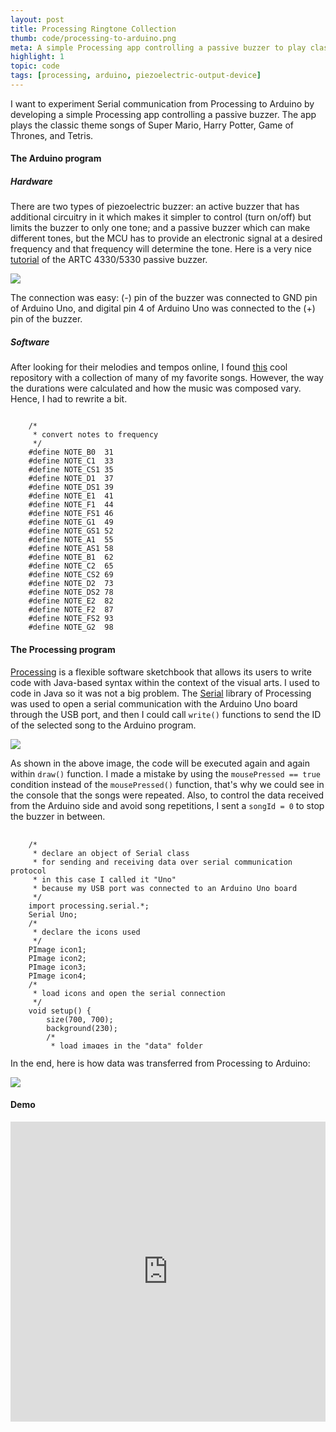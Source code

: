 ```yaml
---
layout: post
title: Processing Ringtone Collection
thumb: code/processing-to-arduino.png
meta: A simple Processing app controlling a passive buzzer to play classic ringtones.   
highlight: 1
topic: code
tags: [processing, arduino, piezoelectric-output-device]
---
```


<p>I want to experiment Serial communication from Processing to Arduino by developing a simple Processing app controlling a passive buzzer. The app plays the classic theme songs of Super Mario, Harry Potter, Game of Thrones, and Tetris.</p>

<h4>The Arduino program</h4>
<h5>Hardware</h5>
<p>There are two types of piezoelectric buzzer: an active buzzer that has additional circuitry in it which makes it simpler to control (turn on/off) but limits the buzzer to only one tone; and a passive buzzer which can make different tones, but the MCU has to provide an electronic signal at a desired frequency and that frequency will determine the tone. Here is a very nice <a href="https://bgsu.instructure.com/courses/1157282/pages/tutorial-passive-buzzer">tutorial</a> of the ARTC 4330/5330 passive buzzer.</p>
<img src="{{site.baseurl}}/assets/img/processing/ringtone-3.jpg" class="img-fluid w-100"/>
<p>The connection was easy: (-) pin of the buzzer was connected to GND pin of Arduino Uno, and digital pin 4 of Arduino Uno was connected to the (+) pin of the buzzer.</p>
<p></p>
<h5>Software</h5>
<p>After looking for their melodies and tempos online, I found <a href="https://github.com/robsoncouto/arduino-songs">this</a> cool repository with a collection of many of my favorite songs. However, the way the durations were calculated and how the music was composed vary. Hence, I had to rewrite a bit.</p>
<pre class="bg-light py-2 mt-0" style="overflow: auto; max-height: 350px;">
<code>
    /* 
     * convert notes to frequency 
     */
    #define NOTE_B0  31
    #define NOTE_C1  33
    #define NOTE_CS1 35
    #define NOTE_D1  37
    #define NOTE_DS1 39
    #define NOTE_E1  41
    #define NOTE_F1  44
    #define NOTE_FS1 46
    #define NOTE_G1  49
    #define NOTE_GS1 52
    #define NOTE_A1  55
    #define NOTE_AS1 58
    #define NOTE_B1  62
    #define NOTE_C2  65
    #define NOTE_CS2 69
    #define NOTE_D2  73
    #define NOTE_DS2 78
    #define NOTE_E2  82
    #define NOTE_F2  87
    #define NOTE_FS2 93
    #define NOTE_G2  98
    #define NOTE_GS2 104
    #define NOTE_A2  110
    #define NOTE_AS2 117
    #define NOTE_B2  123
    #define NOTE_C3  131
    #define NOTE_CS3 139
    #define NOTE_D3  147
    #define NOTE_DS3 156
    #define NOTE_E3  165
    #define NOTE_F3  175
    #define NOTE_FS3 185
    #define NOTE_G3  196
    #define NOTE_GS3 208
    #define NOTE_A3  220
    #define NOTE_AS3 233
    #define NOTE_B3  247
    #define NOTE_C4  262
    #define NOTE_CS4 277
    #define NOTE_D4  294
    #define NOTE_DS4 311
    #define NOTE_E4  330
    #define NOTE_F4  349
    #define NOTE_FS4 370
    #define NOTE_G4  392
    #define NOTE_GS4 415
    #define NOTE_A4  440
    #define NOTE_AS4 466
    #define NOTE_B4  494
    #define NOTE_C5  523
    #define NOTE_CS5 554
    #define NOTE_D5  587
    #define NOTE_DS5 622
    #define NOTE_E5  659
    #define NOTE_F5  698
    #define NOTE_FS5 740
    #define NOTE_G5  784
    #define NOTE_GS5 831
    #define NOTE_A5  880
    #define NOTE_AS5 932
    #define NOTE_B5  988
    #define NOTE_C6  1047
    #define NOTE_CS6 1109
    #define NOTE_D6  1175
    #define NOTE_DS6 1245
    #define NOTE_E6  1319
    #define NOTE_F6  1397
    #define NOTE_FS6 1480
    #define NOTE_G6  1568
    #define NOTE_GS6 1661
    #define NOTE_A6  1760
    #define NOTE_AS6 1865
    #define NOTE_B6  1976
    #define NOTE_C7  2093
    #define NOTE_CS7 2217
    #define NOTE_D7  2349
    #define NOTE_DS7 2489
    #define NOTE_E7  2637
    #define NOTE_F7  2794
    #define NOTE_FS7 2960
    #define NOTE_G7  3136
    #define NOTE_GS7 3322
    #define NOTE_A7  3520
    #define NOTE_AS7 3729
    #define NOTE_B7  3951
    #define NOTE_C8  4186
    #define NOTE_CS8 4435
    #define NOTE_D8  4699
    #define NOTE_DS8 4978
    /* 
     * pin variables
     */
    #define buzzer A0
    /* 
     * data received from Processing app 
     */
    char songId;
    /* 
     * melody and tempo of Super Mario
     */
    int mario[] = {
        NOTE_E7, NOTE_E7, 0, NOTE_E7, 0, NOTE_C7, NOTE_E7, 0, NOTE_G7, 0, 0, 0, NOTE_G6, 0, 0, 0,
        NOTE_C7, 0, 0, NOTE_G6, 0, 0, NOTE_E6, 0, 0, NOTE_A6, 0, NOTE_B6, 0, NOTE_AS6, NOTE_A6, 0,
        NOTE_G6, NOTE_E7, NOTE_G7, NOTE_A7, 0, NOTE_F7, NOTE_G7, 0, NOTE_E7, 0, NOTE_C7, NOTE_D7, NOTE_B6, 0, 0
    };
    int mario_tempo[] = {
        8, 8, 8, 8, 8, 8, 8, 8, 8, 8, 8, 8, 8, 8, 8, 8,
        8, 8, 8, 8, 8, 8, 8, 8, 8, 8, 8, 8, 8, 8, 8, 8,
        6, 6, 6, 8, 8, 8, 8, 8, 8, 8, 8, 8, 8, 8, 8
    };
    /* 
     * melody and tempo of Tetris
     */
    int tetris[] = {
        NOTE_E5, NOTE_B4, NOTE_C5, NOTE_D5, NOTE_C5, NOTE_B4, NOTE_A4, NOTE_A4, NOTE_C5, NOTE_E5, NOTE_D5, NOTE_C5, 
        NOTE_B4, NOTE_C5, NOTE_D5, NOTE_E5, NOTE_C5, NOTE_A4, NOTE_A4, NOTE_D5, NOTE_F5, NOTE_A5, NOTE_G5, NOTE_F5,
        NOTE_E5, NOTE_C5, NOTE_E5, NOTE_D5, NOTE_C5, NOTE_B4, NOTE_B4, NOTE_C5, NOTE_D5, NOTE_E5, NOTE_C5, NOTE_A4, NOTE_A4, 0
    };
    int tetris_tempo[] = {
        4, 8, 8, 4, 8, 8, 4, 8, 8, 4, 8, 8, -4, 8, 4, 4, 4, 4, 3, 
        -4, 8, 4, 8, 8, -4, 8, 4, 8, 8, 4, 8, 8, 4, 4, 4, 4, 4, 4
    };
    /* 
     * melody and tempo of Game of Thrones
     */
    int got[] = {
        NOTE_G4, NOTE_C4, NOTE_DS4, NOTE_F4, NOTE_G4, NOTE_C4, NOTE_E4, NOTE_F4, 
        NOTE_G4, NOTE_C4, NOTE_DS4, NOTE_F4, NOTE_D4, NOTE_G3, NOTE_AS3, NOTE_C4, NOTE_D4, 
        NOTE_G3, NOTE_AS3, NOTE_C4, NOTE_D4, NOTE_F4, NOTE_AS3, NOTE_DS4, NOTE_D4, NOTE_F4, 
        NOTE_AS3, NOTE_DS4, NOTE_D4, NOTE_C4
    };
    int got_tempo[] = {
        2, 2, 1, 1, 2, 2, 1, 1, 2, 2, 1, 1, 2, 
        2, 1, 1, 2, 2, 1, 1, 4,
        4, 4, 1, 1, 4, 4, 1, 1, 4
    };
    /* 
     * melody and tempo of Harry Potter
     */
    int harrypotter[] = {
        NOTE_D4, NOTE_G4, NOTE_AS4, NOTE_A4, NOTE_G4, NOTE_D5, NOTE_C5, NOTE_A4, NOTE_G4, NOTE_AS4, NOTE_A4,
        NOTE_F4, NOTE_GS4, NOTE_D4, NOTE_D4, NOTE_G4, NOTE_AS4, NOTE_A4, NOTE_G4, NOTE_D5, 
        NOTE_F5, NOTE_E5, NOTE_DS5, NOTE_B4, NOTE_DS5, NOTE_D5, NOTE_CS5, NOTE_CS4, NOTE_B4, NOTE_G4
    };
    int harrypotter_tempo[] = {
        4, -4, 8, 4, 2, 4, -2, -2, -4, 8, 4, 2, 4, -2, 4,
        -4, 8, 4, 2, 4, 2, 4, 2, 4,
        -4, 8, 4, 2, 4, -2
    };
    /* 
     * begin serial communication at the same baud rate with the Processing program
     */
    void setup(void)
    {
        pinMode(buzzer, OUTPUT);
        Serial.begin(115200);
    }
    /* 
     * receive songId from Processing app
     * and pass it as an argument to sing() function
     */
    void loop()
    { 
        if (Serial.available()) 
        { 
            songId = Serial.read(); 
        }
        sing(songId);
        // avoid repeated songs
        songId = '0';
        delay(2000);
    }
    /* 
     * use tone() to play songs with the buzzer: targeted pin, frequency, duration
     * songId is the parameter
     */
    void sing(char id) 
    {
        if (id == '1') 
        {
            int duration = 0;
            for (int i = 0; i < (sizeof(mario) / sizeof(int)); i++) {           
                // to calculate the note duration, take one second divided by the note type
                // e.g. quarter note = 1000 / 4, eighth note = 1000/8, etc. 
                duration = 1000/mario_tempo[i];
                tone(buzzer, mario[i], duration); 
                // to distinguish the notes, set a minimum time between them
                delay(duration * 1.30); 
                // stop the tone playing
                noTone(buzzer);
            }
            delay(10);
        }
        else if (id == '2')
        {        
            int duration = 0;
            for (int i = 0; i < (sizeof(tetris) / sizeof(int)); i++) {  
                duration = 1800 / abs(tetris_tempo[i]);
                if (tetris_tempo[i] < 0) {
                    // notes are represented with positive durations are regular note, just proceed
                    // dotted notes are represented with negative durations
                    // increases the duration in half for dotted notes
                    duration *= 1.5; 
                }
                tone(buzzer, tetris[i], duration); 
                delay(duration * 1.10);
                noTone(buzzer);
            }
            delay(10);
        }
        else if (id == '3')
        {        
            int duration = 0;
            for (int i = 0; i < (sizeof(got) / sizeof(int)); i++){           
                duration = got_tempo[i] * 250;
                tone(buzzer, got[i], duration); 
                delay(duration); 
                noTone(buzzer);
            }
            delay(10);
        }
        else if (id == '4')
        {        
            int duration = 0;
            for (int i = 0; i < (sizeof(harrypotter) / sizeof(int)); i++){  
                duration = 1600 / abs(harrypotter_tempo[i]);
                if (harrypotter_tempo[i] < 0) {
                    duration *= 1.3; 
                }
                tone(buzzer, harrypotter[i], duration); 
                delay(duration * 1.10);
                noTone(buzzer);
            }
            delay(10);
        }
    }
    </code>
</pre>
<p></p>

<h4>The Processing program</h4>
<p><a href="https://processing.org/">Processing</a> is a flexible software sketchbook that allows its users to write code with Java-based syntax within the context of the visual arts. I used to code in Java so it was not a big problem. The <a href="https://processing.org/reference/libraries/serial/index.html">Serial</a> library of Processing was used to open a serial communication with the Arduino Uno board through the USB port, and then I could call <code>write()</code> functions to send the ID of the selected song to the Arduino program.</p>
<img src="{{site.baseurl}}/assets/img/processing/ringtone-1.png" class="img-fluid w-100"/>

<p>As shown in the above image, the code will be executed again and again within <code>draw()</code> function. I made a mistake by using the <code>mousePressed == true</code> condition instead of the <code>mousePressed()</code> function, that's why we could see in the console that the songs were repeated. Also, to control the data received from the Arduino side and avoid song repetitions, I sent a <code>songId = 0</code> to stop the buzzer in between.</p>
<pre class="bg-light py-2 mt-0" style="overflow: auto; max-height: 350px;">
    <code>
    /* 
     * declare an object of Serial class 
     * for sending and receiving data over serial communication protocol
     * in this case I called it "Uno" 
     * because my USB port was connected to an Arduino Uno board 
     */ 
    import processing.serial.*;
    Serial Uno;
    /* 
     * declare the icons used 
     */ 
    PImage icon1;
    PImage icon2;
    PImage icon3;
    PImage icon4;
    /* 
     * load icons and open the serial connection 
     */ 
    void setup() {
        size(700, 700);
        background(230);
        /* 
         * load images in the "data" folder 
         */
        icon1 = loadImage("mario.png");
        icon2 = loadImage("tetris.png");
        icon3 = loadImage("harry-potter.png");
        icon4 = loadImage("got.png");
        /* 
         * add arguments for the serial communication: parent, port name, baud rate 
         * use the same baud rate with the Arduino program
         */ 
        Uno = new Serial(this, "/dev/cu.usbmodem14301", 115200);
    }
    /* 
     * similar to loop() in Arduino 
     */
    void draw() {
        image(icon1, 120, 120);
        image(icon2, 450, 120);
        image(icon3, 120, 400);
        image(icon4, 450, 400);
    }
    /* 
     * function called whenever the mouse is clicked
     */
    void mousePressed() {
        Uno.write(check());
        Uno.clear();
    }
    /* 
     * send the id of the song selected to the Arduino program
     */
    char check() {
        if (120 < mouseX && mouseX < 270 && 120 < mouseY && mouseY < 270) {
            println("Super Mario Bros");
            return '1';
        }
        else if (450 < mouseX && mouseX < 600 && 120 < mouseY && mouseY < 270) {
            println("Tetris");
            return '2';
        }
        else if (120 < mouseX && mouseX < 270 && 400 < mouseY && mouseY < 550) {
            println("Harry Potter");
            return '4';
        }
        else if (450 < mouseX && mouseX < 600 && 400 < mouseY && mouseY < 550) {
            println("Game of Thrones");
            return '3';
        }
        else {
            return '0';
        }
    }
    </code>
</pre>

<p>In the end, here is how data was transferred from Processing to Arduino:</p>
<img src="{{site.baseurl}}/assets/img/processing/ringtone-2.png" class="img-fluid w-100"/>

<h4>Demo</h4>
<p></p>
<div class="text-center">
<iframe width="100%" height = "480" src="https://www.youtube.com/embed/fnHk2H0XTYw" frameborder="0" allow="accelerometer; autoplay; encrypted-media; gyroscope; picture-in-picture" allowfullscreen></iframe>
</div>
<p></p>